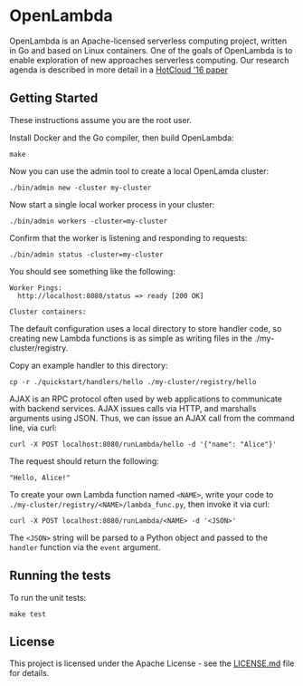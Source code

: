 # OpenLambda

OpenLambda is an Apache-licensed serverless computing project, written
in Go and based on Linux containers.  One of the goals of OpenLambda
is to enable exploration of new approaches serverless computing.  Our
research agenda is described in more detail in a [HotCloud '16
paper](https://www.usenix.org/system/files/conference/hotcloud16/hotcloud16_hendrickson.pdf)

## Getting Started

These instructions assume you are the root user.

Install Docker and the Go compiler, then build OpenLambda:

```
make
```

Now you can use the admin tool to create a local OpenLamda cluster:

```
./bin/admin new -cluster my-cluster
```

Now start a single local worker process in your cluster:

```
./bin/admin workers -cluster=my-cluster
```

Confirm that the worker is listening and responding to requests:

```
./bin/admin status -cluster=my-cluster
```

You should see something like the following:

```
Worker Pings:
  http://localhost:8080/status => ready [200 OK]

Cluster containers:

```

The default configuration uses a local directory to store handler
code, so creating new Lambda functions is as simple as writing files
in the ./my-cluster/registry.

Copy an example handler to this directory:

```
cp -r ./quickstart/handlers/hello ./my-cluster/registry/hello
```

AJAX is an RPC protocol often used by web applications to communicate
with backend services.  AJAX issues calls via HTTP, and marshalls
arguments using JSON.  Thus, we can issue an AJAX call from the
command line, via curl:

```
curl -X POST localhost:8080/runLambda/hello -d '{"name": "Alice"}'
```

The request should return the following:

```
"Hello, Alice!"
```

To create your own Lambda function named `<NAME>`, write your code to
`./my-cluster/registry/<NAME>/lambda_func.py`, then invoke it via curl:

```
curl -X POST localhost:8080/runLambda/<NAME> -d '<JSON>'
```

The `<JSON>` string will be parsed to a Python object and passed to
the `handler` function via the `event` argument.

## Running the tests

To run the unit tests:

```
make test
```

## License

This project is licensed under the Apache License - see the [LICENSE.md](LICENSE.md) file for details.
